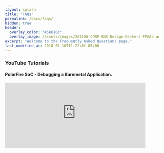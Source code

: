```yaml
---
layout: splash
title: "FAQs"
permalink: /docs/faqs/
hidden: true
header:
  overlay_color: "#5e616c"
  overlay_image: /assets/images/201106-CORP-BNR-Design-Centers-FPGAs-and-plds-Banner-2880x280.jpg
excerpt: "Welcome to the Frequently Asked Questions page."
last_modified_at: 2018-01-10T11:22:01-05:00
---
```



### YouTube Tutorials

#### PolarFire SoC - Debugging a Baremetal Application.

<iframe width="460" height="215" src="https://www.youtube-nocookie.com/embed/F4_wR3e62og" title="YouTube video player" frameborder="0" allow="accelerometer; autoplay; clipboard-write; encrypted-media; gyroscope; picture-in-picture" allowfullscreen></iframe>